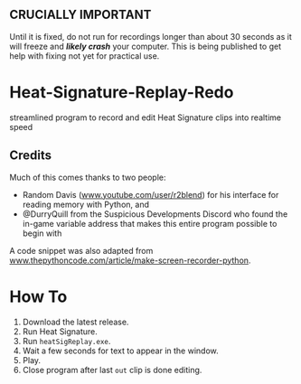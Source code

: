 ## CRUCIALLY IMPORTANT
Until it is fixed, do not run for recordings longer than about 30 seconds as it will freeze and ***likely crash*** your computer. This is being published to get help with fixing not yet for practical use.

# Heat-Signature-Replay-Redo
streamlined program to record and edit Heat Signature clips into realtime speed 

## Credits
Much of this comes thanks to two people:
* Random Davis (www.youtube.com/user/r2blend) for his interface for reading memory with Python, and
* @DurryQuill from the Suspicious Developments Discord who found the in-game variable address that makes this entire program possible to begin with

A code snippet was also adapted from www.thepythoncode.com/article/make-screen-recorder-python.

# How To
1. Download the latest release.
2. Run Heat Signature.
3. Run `heatSigReplay.exe`.
4. Wait a few seconds for text to appear in the window.
5. Play.
6. Close program after last `out` clip is done editing.
